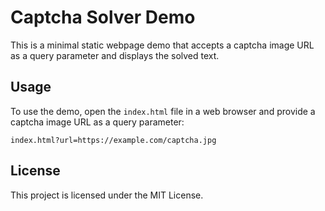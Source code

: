 # Captcha Solver Demo

This is a minimal static webpage demo that accepts a captcha image URL as a query parameter and displays the solved text.

## Usage

To use the demo, open the `index.html` file in a web browser and provide a captcha image URL as a query parameter:

```
index.html?url=https://example.com/captcha.jpg
```

## License

This project is licensed under the MIT License.
